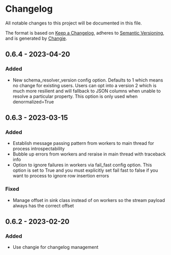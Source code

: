 # Changelog
All notable changes to this project will be documented in this file.

The format is based on [Keep a Changelog](https://keepachangelog.com/en/1.0.0/),
adheres to [Semantic Versioning](https://semver.org/spec/v2.0.0.html),
and is generated by [Changie](https://github.com/miniscruff/changie).


## 0.6.4 - 2023-04-20
### Added
* New schema_resolver_version config option. Defaults to 1 which means no change for existing users. Users can opt into a version 2 which is much more resilient and will fallback to JSON columns when unable to resolve a particular property. This option is only used when denormalized=True

## 0.6.3 - 2023-03-15
### Added
* Establish message passing pattern from workers to main thread for process introspectability
* Bubble up errors from workers and reraise in main thread with traceback info
* Option to ignore failures in workers via fail_fast config option. This option is set to True and you must explicitly set fail fast to false if you want to process to ignore row insertion errors
### Fixed
* Manage offset in sink class instead of on workers so the stream payload always has the correct offset

## 0.6.2 - 2023-02-20
### Added
* Use changie for changelog management
